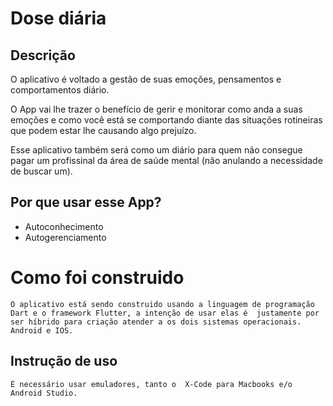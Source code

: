 # Dose diária


## Descrição
O aplicativo é voltado a gestão de suas emoções, pensamentos e comportamentos diário.

O App vai lhe trazer o benefício de gerir e monitorar como anda a suas emoções e como você está se comportando diante das situações rotineiras que podem estar lhe causando algo prejuízo. 

Esse aplicativo também será como um diário para quem não consegue pagar um profissinal da área de saúde mental (não anulando a necessidade de buscar um).

## Por que usar esse App? 
- Autoconhecimento
- Autogerenciamento


# Como foi construido
    O aplicativo está sendo construido usando a linguagem de programação Dart e o framework Flutter, a intenção de usar elas é  justamente por ser híbrido para criação atender a os dois sistemas operacionais. Android e IOS. 



## Instrução de uso
    É necessário usar emuladores, tanto o  X-Code para Macbooks e/o Android Studio.